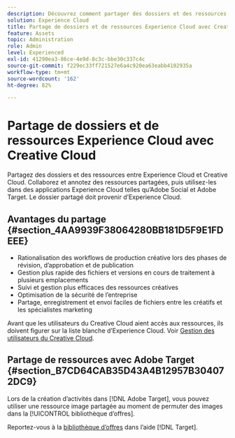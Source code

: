 ```yaml
---
description: Découvrez comment partager des dossiers et des ressources entre Experience Cloud et Creative Cloud.
solution: Experience Cloud
title: Partage de dossiers et de ressources Experience Cloud avec Creative Cloud
feature: Assets
topic: Administration
role: Admin
level: Experienced
exl-id: 41290ea3-86ce-4e9d-8c3c-bbe30c337c4c
source-git-commit: f229ec33ff721527e6a4c920ea63eabb4102935a
workflow-type: tm+mt
source-wordcount: '162'
ht-degree: 82%

---
```


# Partage de dossiers et de ressources Experience Cloud avec Creative Cloud

Partagez des dossiers et des ressources entre Experience Cloud et Creative Cloud. Collaborez et annotez des ressources partagées, puis utilisez-les dans des applications Experience Cloud telles quʼAdobe Social et Adobe Target. Le dossier partagé doit provenir dʼExperience Cloud.

## Avantages du partage {#section_4AA9939F38064280BB181D5F9E1FDEEE}

* Rationalisation des workflows de production créative lors des phases de révision, d’approbation et de publication
* Gestion plus rapide des fichiers et versions en cours de traitement à plusieurs emplacements
* Suivi et gestion plus efficaces des ressources créatives
* Optimisation de la sécurité de l’entreprise
* Partage, enregistrement et envoi faciles de fichiers entre les créatifs et les spécialistes marketing

Avant que les utilisateurs du Creative Cloud aient accès aux ressources, ils doivent figurer sur la liste blanche d’Experience Cloud. Voir [Gestion des utilisateurs du Creative Cloud](t-admin-add-cc-user.md#task_F36D4F1D49B44F09A54F7371810D2752).

## Partage de ressources avec Adobe Target {#section_B7CD64CAB35D43A4B12957B304072DC9}

Lors de la création d’activités dans [!DNL Adobe Target], vous pouvez utiliser une ressource image partagée au moment de permuter des images dans la [!UICONTROL bibliothèque d’offres].

Reportez-vous à la [bibliothèque d’offres](https://experienceleague.adobe.com/docs/target/using/experiences/offers/manage-content.html?lang=fr) dans l’aide [!DNL Target].
